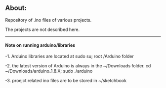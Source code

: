 About:
------

Repository of .ino files of various projects.

The projects are not described here. 


-------

#### **Note on running arduino/libraries**


-1. Arduino libraries are located at sudo su; root /Arduino folder 

-2. the latest version of Arduino is always in the ~/Downloads folder. cd ~/Downloads/arduino_1.8.X; sudo ./arduino

-3. proejct related ino files are to be stored in ~/sketchbook

